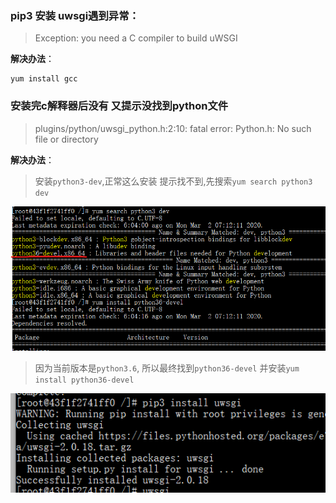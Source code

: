 ### pip3 安装 uwsgi遇到异常：  

> Exception: you need a C compiler to build uWSGI


**解决办法**：  
```
yum install gcc
```

### 安装完c解释器后没有 又提示没找到python文件

> plugins/python/uwsgi_python.h:2:10: fatal error: Python.h: No such file or directory

**解决办法**：

> 安装`python3-dev`,正常这么安装 提示找不到,先搜索`yum search python3 dev`

![uwsgi1](res/uwsgi_1.png)

> 因为当前版本是`python3.6`, 所以最终找到`python36-devel` 并安装`yum install python36-devel`

![uwsgi2](res/uwsgi_2.png)
